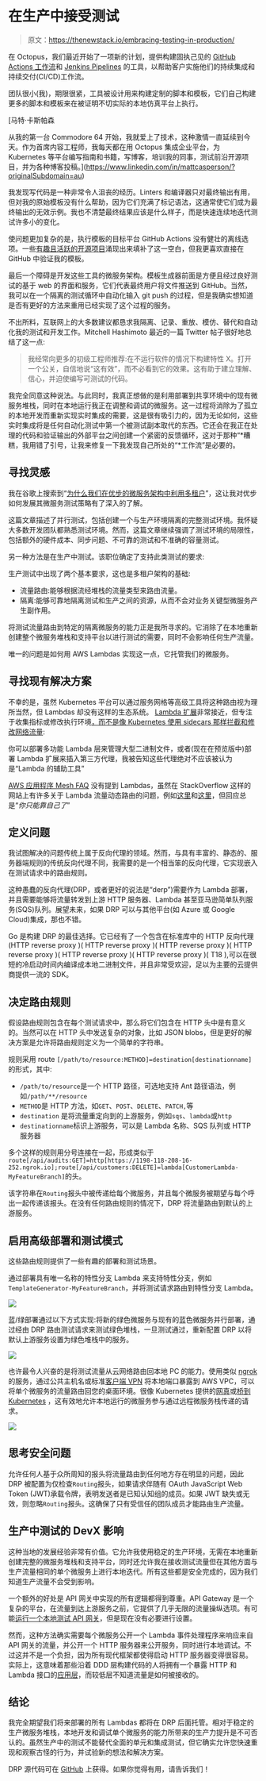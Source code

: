 # 在生产中接受测试

> 原文：<https://thenewstack.io/embracing-testing-in-production/>

在 Octopus，我们最近开始了一项新的计划，提供构建固执己见的 [GitHub Actions 工作流](https://githubactionsworkflowgenerator.octopus.com/#/)和 [Jenkins Pipelines](https://jenkinspipelinegenerator.octopus.com/#/) 的工具，以帮助客户实施他们的持续集成和持续交付(CI/CD)工作流。

团队很小(我)，期限很紧，工具被设计用来构建定制的脚本和模板，它们自己构建更多的脚本和模板来在被证明不切实际的本地仿真平台上执行。

 [马特·卡斯帕森

从我的第一台 Commodore 64 开始，我就爱上了技术，这种激情一直延续到今天。作为首席内容工程师，我每天都在用 Octopus 集成企业平台，为 Kubernetes 等平台编写指南和书籍，写博客，培训我的同事，测试前沿开源项目，并为各种博客投稿。](https://www.linkedin.com/in/mattcasperson/?originalSubdomain=au) 

我发现写代码是一种非常令人沮丧的经历。Linters 和编译器只对最终输出有用，但对我的原始模板没有什么帮助，因为它们充满了标记语法，这通常使它们成为最终输出的无效示例。我也不清楚最终结果应该是什么样子，而是快速连续地迭代测试许多小的变化。

使问题更加复杂的是，执行模板的目标平台 GitHub Actions 没有健壮的离线选项。一些[有趣且活跃的开源项目](https://github.com/nektos/act)涌现出来填补了这一空白，但我更喜欢直接在 GitHub 中验证我的模板。

最后一个障碍是开发这些工具的微服务架构。模板生成器前面是方便且经过良好测试的基于 web 的界面和服务，它们代表最终用户将文件推送到 GitHub。当然，我可以在一个隔离的测试循环中自动化输入 git push 的过程，但是我确实想知道是否有更好的方法来重用已经实现了这个过程的服务。

不出所料，互联网上的大多数建议都恳求我隔离、记录、重放、模仿、替代和自动化我的测试和开发工作。Mitchell Hashimoto 最近的一篇 Twitter 帖子很好地总结了这一点:

> 我经常向更多的初级工程师推荐:在不运行软件的情况下构建特性 X。打开一个公关，自信地说“这有效”，而不必看到它的效果。这有助于建立理解、信心，并迫使编写可测试的代码。

我完全同意这种说法。与此同时，我真正想做的是利用部署到共享环境中的现有微服务堆栈，同时在本地运行我正在调整和调试的微服务。这一过程将消除为了孤立的本地开发而重新实现实时集成的需要，这是很有吸引力的，因为无论如何，这些实时集成将是任何自动化测试中第一个被测试副本取代的东西。它还会在我正在处理的代码和验证输出的外部平台之间创建一个紧密的反馈循环，这对于那种“*糟糕，我用错了引号，让我来修复一下我发现自己所处的“*工作流”是必要的。

## **寻找灵感**

我在谷歌上搜索到“[为什么我们在优步的微服务架构中利用多租户](https://eng.uber.com/multitenancy-microservice-architecture/)”，这让我对优步如何发展其微服务测试策略有了深入的了解。

这篇文章描述了并行测试，包括创建一个与生产环境隔离的完整测试环境。我怀疑大多数开发团队都熟悉测试环境。然而，这篇文章继续强调了测试环境的局限性，包括额外的硬件成本、同步问题、不可靠的测试和不准确的容量测试。

另一种方法是在生产中测试。该职位确定了支持此类测试的要求:

生产测试中出现了两个基本要求，这也是多租户架构的基础:

*   流量路由:能够根据流经堆栈的流量类型来路由流量。
*   隔离:能够可靠地隔离测试和生产之间的资源，从而不会对业务关键型微服务产生副作用。

将测试流量路由到特定的隔离微服务的能力正是我所寻求的。它消除了在本地重新创建整个微服务堆栈和支持平台以进行测试的需要，同时不会影响任何生产流量。

唯一的问题是如何用 AWS Lambdas 实现这一点，它托管我们的微服务。

## **寻找现有解决方案**

不幸的是，虽然 Kubernetes 平台可以通过服务网格等高级工具将这种路由视为理所当然，但 Lambdas 却没有这样的生态系统。 [Lambda 扩展](https://aws.amazon.com/blogs/compute/introducing-aws-lambda-extensions-in-preview/)非常接近，但专注于收集指标或修改执行环境[，而不是像 Kubernetes 使用 sidecars 那样拦截和修改网络流量](https://acloudguru.com/blog/engineering/aws-lambda-is-winning-but-first-it-had-to-die):

你可以部署多功能 Lambda 层来管理大型二进制文件，或者(现在在预览版中)部署 Lambda 扩展来插入第三方代理，我被告知这些代理绝对不应该被认为是“Lambda 的辅助工具”

[AWS 应用程序 Mesh FAQ](https://aws.amazon.com/app-mesh/faqs/) 没有提到 Lambdas，虽然在 StackOverflow 这样的网站上有许多关于 Lambda 流量动态路由的问题，例如[这里](https://stackoverflow.com/questions/64341967/aws-api-gateway-routing)和[这里](https://stackoverflow.com/questions/69250798/api-gateway-forward-request-to-the-right-endpoint)，但回应总是“*你只能靠自己了*”

## **定义问题**

我试图解决的问题传统上属于反向代理的领域。然而，与具有丰富的、静态的、服务器端规则的传统反向代理不同，我需要的是一个相当笨的反向代理，它实现嵌入在测试请求中的路由规则。

这种愚蠢的反向代理(DRP，或者更好的说法是“derp”)需要作为 Lambda 部署，并且需要能够将流量转发到上游 HTTP 服务器、Lambda 甚至亚马逊简单队列服务(SQS)队列。展望未来，如果 DRP 可以与其他平台(如 Azure 或 Google Cloud)集成，那也不错。

Go 是构建 DRP 的最佳选择。它已经有了一个包含在标准库中的 HTTP 反向代理(HTTP reverse proxy )( HTTP reverse proxy )( HTTP reverse proxy )( HTTP reverse proxy )( HTTP reverse proxy )( HTTP reverse proxy )( T18 ),可以在很短的冷启动时间内编译成本地二进制文件，并且非常受欢迎，足以为主要的云提供商提供一流的 SDK。

## **决定路由规则**

假设路由规则包含在每个测试请求中，那么将它们包含在 HTTP 头中是有意义的。当然可以在 HTTP 头中发送复杂的对象，比如 JSON blobs，但是更好的解决方案是允许将路由规则定义为一个简单的字符串。

规则采用 route `[/path/to/resource:METHOD]=destination[destinationname]`的形式，其中:

*   `/path/to/resource`是一个 HTTP 路径，可选地支持 Ant 路径语法，例如`/path/**/resource`
*   `METHOD`是 HTTP 方法，如`GET`、`POST`、`DELETE`、`PATCH,`等
*   `destination` 是将流量重定向到的上游服务，例如`sqs`、`lambda`或`http`
*   `destinationname`标识上游服务，可以是 Lambda 名称、SQS 队列或 HTTP 服务器

多个这样的规则用分号连接在一起，形成类似于`route[/api/audits:GET]=http[https://1198-118-208-16-252.ngrok.io];route[/api/customers:DELETE]=lambda[CustomerLambda-MyFeatureBranch]`的头。

该字符串在`Routing`报头中被传递给每个微服务，并且每个微服务被期望与每个呼出一起传递该报头。在没有任何路由规则的情况下，DRP 将流量路由到默认的上游服务。

## **启用高级部署和测试模式**

这些路由规则提供了一些有趣的部署和测试场景。

通过部署具有唯一名称的特性分支 Lambda 来支持特性分支，例如`TemplateGenerator-MyFeatureBranch`，并将测试请求路由到特性分支 Lambda。

![](img/9669de86369f58063b8b1719469d6752.png)

蓝/绿部署通过以下方式实现:将新的绿色微服务与现有的蓝色微服务并行部署，通过经由 DRP 路由测试请求来测试绿色堆栈，一旦测试通过，重新配置 DRP 以将默认上游服务设置为绿色堆栈中的服务。

![](img/08512ddc673440ad32b6b78bb71fd451.png)

也许最令人兴奋的是将测试流量从云网络路由回本地 PC 的能力。使用类似 [ngrok](https://ngrok.com/) 的服务，通过公共主机名或标准[客户端 VPN](https://docs.aws.amazon.com/vpn/latest/clientvpn-admin/what-is.html) 将本地端口暴露到 AWS VPC，可以将单个微服务的流量路由回您的桌面环境。很像 Kubernetes 提供的[网真](https://www.telepresence.io/)或[桥到 Kubernetes](https://docs.microsoft.com/en-us/visualstudio/bridge/overview-bridge-to-kubernetes) ，这有效地允许本地运行的微服务参与通过远程微服务栈传递的请求。

![](img/e34bd3bd2c6d6415f8c865ee30df6a5b.png)

## **思考安全问题**

允许任何人基于众所周知的报头将流量路由到任何地方存在明显的问题，因此 DRP 被配置为仅检查`Routing`报头，如果请求伴随有 OAuth JavaScript Web Token (JWT)承载令牌，表明发送者是已知认知组的成员。如果 JWT 缺失或无效，则忽略`Routing`报头。这确保了只有受信任的团队成员才能路由生产流量。

## **生产中测试的 DevX 影响**

这种当地的发展经验非常有价值。它允许我使用稳定的生产环境，无需在本地重新创建完整的微服务堆栈和支持平台，同时还允许我在接收测试流量但在其他方面与生产流量相同的单个微服务上进行本地迭代。所有这些都是安全完成的，因为我们知道生产流量不会受到影响。

一个额外的好处是 API 网关中实现的所有逻辑都得到尊重。API Gateway 是一个复杂的平台，在流量到达上游服务之前，它提供了几乎无限的流量操纵选项。有可能[运行一个本地测试 API 网关](https://docs.aws.amazon.com/serverless-application-model/latest/developerguide/serverless-sam-cli-using-start-api.html)，但是现在没有必要进行设置。

然而，这种方法确实需要每个微服务公开一个 Lambda 事件处理程序来响应来自 API 网关的流量，并公开一个 HTTP 服务器来公开服务，同时进行本地调试。不过这并不是一个负担，因为所有现代框架都使得启动 HTTP 服务器变得很容易。实际上，这意味着那些沿着 DDD 层构建代码的人将拥有一个暴露 HTTP 和 Lambda 接口的[应用层](https://docs.microsoft.com/en-us/dotnet/architecture/microservices/microservice-ddd-cqrs-patterns/ddd-oriented-microservice#the-application-layer)，而较低层不知道流量是如何被接收的。

## **结论**

我完全期望我们将来部署的所有 Lambdas 都将在 DRP 后面托管。相对于稳定的生产微服务堆栈，本地开发和调试单个微服务的能力所带来的生产力提升是不可否认的。虽然生产中的测试不能替代全面的单元和集成测试，但它确实允许您快速重现和观察古怪的行为，并试验新的想法和解决方案。

DRP 源代码可在 [GitHub](https://github.com/OctopusSamples/content-team-apps/tree/main/go/reverse-proxy) 上获得。如果你觉得有用，请告诉我们！

<svg xmlns:xlink="http://www.w3.org/1999/xlink" viewBox="0 0 68 31" version="1.1"><title>Group</title> <desc>Created with Sketch.</desc></svg>